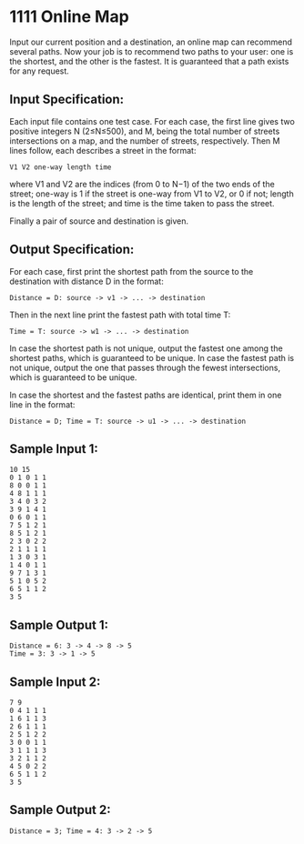 # 1111 Online Map
Input our current position and a destination, an online map can recommend several paths. Now your job is to recommend two paths to your user: one is the shortest, and the other is the fastest. It is guaranteed that a path exists for any request.

## Input Specification:
Each input file contains one test case. For each case, the first line gives two positive integers N (2≤N≤500), and M, being the total number of streets intersections on a map, and the number of streets, respectively. Then M lines follow, each describes a street in the format:

    V1 V2 one-way length time

where V1 and V2 are the indices (from 0 to N−1) of the two ends of the street; one-way is 1 if the street is one-way from V1 to V2, or 0 if not; length is the length of the street; and time is the time taken to pass the street.

Finally a pair of source and destination is given.

## Output Specification:
For each case, first print the shortest path from the source to the destination with distance D in the format:

    Distance = D: source -> v1 -> ... -> destination

Then in the next line print the fastest path with total time T:

    Time = T: source -> w1 -> ... -> destination

In case the shortest path is not unique, output the fastest one among the shortest paths, which is guaranteed to be unique. In case the fastest path is not unique, output the one that passes through the fewest intersections, which is guaranteed to be unique.

In case the shortest and the fastest paths are identical, print them in one line in the format:

    Distance = D; Time = T: source -> u1 -> ... -> destination

## Sample Input 1:
    10 15
    0 1 0 1 1
    8 0 0 1 1
    4 8 1 1 1
    3 4 0 3 2
    3 9 1 4 1
    0 6 0 1 1
    7 5 1 2 1
    8 5 1 2 1
    2 3 0 2 2
    2 1 1 1 1
    1 3 0 3 1
    1 4 0 1 1
    9 7 1 3 1
    5 1 0 5 2
    6 5 1 1 2
    3 5

## Sample Output 1:
    Distance = 6: 3 -> 4 -> 8 -> 5
    Time = 3: 3 -> 1 -> 5

## Sample Input 2:
    7 9
    0 4 1 1 1
    1 6 1 1 3
    2 6 1 1 1
    2 5 1 2 2
    3 0 0 1 1
    3 1 1 1 3
    3 2 1 1 2
    4 5 0 2 2
    6 5 1 1 2
    3 5

## Sample Output 2:
    Distance = 3; Time = 4: 3 -> 2 -> 5